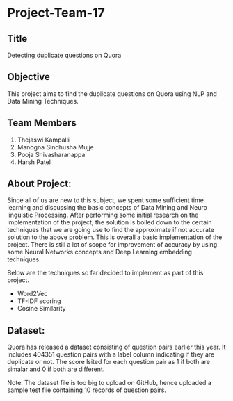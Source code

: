 # Project-Team-17

## Title
Detecting duplicate questions on Quora

## Objective
This project aims to find the duplicate questions on Quora using NLP and Data Mining Techniques.

## Team Members
1) Thejaswi Kampalli
2) Manogna Sindhusha Mujje
3) Pooja Shivasharanappa
4) Harsh Patel

## About Project:
Since all of us are new to this subject, we spent some sufficient time learning and discussing the basic concepts of Data Mining and Neuro linguistic Processing. After performing some initial research on the implementation of the project, the solution is boiled down to the certain techniques that we are going use to find the approximate if not accurate solution to the above problem. This is overall a basic implementation of the project. There is still a lot of scope for improvement of accuracy by using some Neural Networks concepts and Deep Learning embedding techniques.

Below are the techniques so far decided to implement as part of this project.
- Word2Vec
- TF-IDF scoring
- Cosine Similarity

## Dataset:
Quora has released a dataset consisting of question pairs earlier this year. It includes 404351 question pairs with a label column indicating if they are duplicate or not. The score lsited for each question pair as 1 if both are simalar and 0 if both are different.

Note: The dataset file is too big to upload on GitHub, hence uploaded a sample test file containing 10 records of question pairs.

